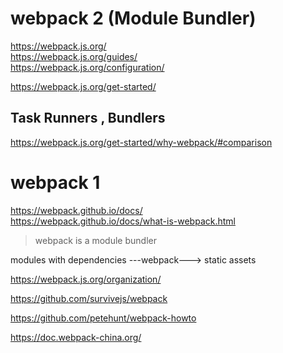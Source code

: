 # webpack 2 (Module Bundler)  

https://webpack.js.org/  
https://webpack.js.org/guides/  
https://webpack.js.org/configuration/  

https://webpack.js.org/get-started/  


## Task Runners , Bundlers  

https://webpack.js.org/get-started/why-webpack/#comparison 





# webpack 1  

https://webpack.github.io/docs/  
https://webpack.github.io/docs/what-is-webpack.html  

> webpack is a module bundler  


modules with dependencies ---webpack---> static assets


https://webpack.js.org/organization/  





https://github.com/survivejs/webpack  

https://github.com/petehunt/webpack-howto  




https://doc.webpack-china.org/


